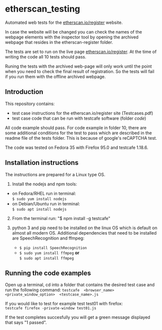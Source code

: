 # etherscan_testing
Automated web tests for the [etherscan.io/register](etherscan.io/register) website.

In case the website will be changed you can check the names of the webpage 
elements with the inspector tool by opening the archived webpage that resides
in the etherscan-register folder. 

The tests are set to run on the live page [etherscan.io/register](etherscan.io/register).
At the time of writing the code all 10 tests should pass.

Runing the tests with the archived web-page will only work until the point
when you need to check the final result of registration. So the tests will 
fail if you run them with the offline archived webpage. 

Introduction
------------

This repository contains:
- test case instructions for the etherscan.io/register site (Testcases.pdf)
- test case code that can be run with testcafe software (folder *code*)

All code example should pass. For code example in folder 10, there are some
additional conditions for the test to pass which are described in the readme
file of the tests folder. This is because of google's reCAPTCHA test.

The code was tested on Fedora 35 with Firefox 95.0 and testcafe 1.18.6. 


Installation instructions
-------------------------
The instructions are prepared for a Linux type OS.

1. Install the nodejs and npm tools:
- on Fedora/RHEL run in terminal: <br>
  `$ sudo yum install nodejs`
- on Debian/Ubuntu run in terminal: <br>
  `$ sudo apt install nodejs`

2. From the terminal run: "$ npm install -g testcafe"

3. python 3 and pip need to be installed on the linux OS which
   is default on almost all modern OS. Additional dependencies that
   need to be installed are SpeechRecognition and ffmpeg:<br>
   - `$ pip install SpeechRecognition`<br>
   - `$ sudo yum install ffmpeg` **or** <br>
     `$ sudo apt install ffmpeg`


Running the code examples
-------------------------

Open up a terminal, cd into a folder that contains the desired test case
and run the following command: 
`testcafe  <browser_name>  <private_window_option>  <testcase_name>.js`

If you would like to test for example test test01 with firefox:<br>
`testcafe firefox -private-window test01.js`

If the test completes succesfully you will get a green message displayed that says "1 passed".
